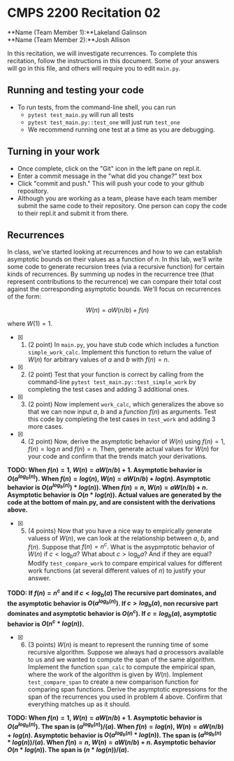 # CMPS 2200  Recitation 02

**Name (Team Member 1):**Lakeland Galinson  
**Name (Team Member 2):**Josh Allison

In this recitation, we will investigate recurrences. 
To complete this recitation, follow the instructions in this document. Some of your answers will go in this file, and others will require you to edit `main.py`.



## Running and testing your code
- To run tests, from the command-line shell, you can run
  + `pytest test_main.py` will run all tests
  + `pytest test_main.py::test_one` will just run `test_one`
  + We recommend running one test at a time as you are debugging.

## Turning in your work

- Once complete, click on the "Git" icon in the left pane on repl.it.
- Enter a commit message in the "what did you change?" text box
- Click "commit and push." This will push your code to your github repository.
- Although you are working as a team, please have each team member submit the same code to their repository. One person can copy the code to their repl.it and submit it from there.

## Recurrences

In class, we've started looking at recurrences and how to we can establish asymptotic bounds on their values as a function of $n$. In this lab, we'll write some code to generate recursion trees (via a recursive function) for certain kinds of recurrences. By summing up nodes in the recurrence tree (that represent contributions to the recurrence) we can compare their total cost against the corresponding asymptotic bounds. We'll focus on  recurrences of the form:

$$ W(n) = aW(n/b) + f(n) $$

where $W(1) = 1$.

- [x] 1. (2 point) In `main.py`, you have stub code which includes a function `simple_work_calc`. Implement this function to return the value of $W(n)$ for arbitrary values of $a$ and $b$ with $f(n)=n$.

- [x] 2. (2 point) Test that your function is correct by calling from the command-line `pytest test_main.py::test_simple_work` by completing the test cases and adding 3 additional ones.

- [x] 3. (2 point) Now implement `work_calc`, which generalizes the above so that we can now input $a$, $b$ and a *function* $f(n)$ as arguments. Test this code by completing the test cases in `test_work` and adding 3 more cases.

- [x] 4. (2 point) Now, derive the asymptotic behavior of $W(n)$ using $f(n) = 1$, $f(n) = \log n$ and $f(n) = n$. Then, generate actual values for $W(n)$ for your code and confirm that the trends match your derivations.

**TODO: When $f(n) = 1$, $W(n)=aW(n/b)+1$. Asymptotic behavior is $O(a^{log_b(n)})$. When $f(n) = log(n)$, $W(n) = aW(n/b) + log(n)$. Asymptotic behavior is $O(a^{log_b(n)}) * log(n))$. When $f(n) = n$, $W(n) = aW(n/b) + n$. Asymptotic behavior is $O(n * log(n))$. Actual values are generated by the code at the bottom of main.py, and are consistent with the derivations above.**

- [x] 5. (4 points) Now that you have a nice way to empirically generate valuess of $W(n)$, we can look at the relationship between $a$, $b$, and $f(n)$. Suppose that $f(n) = n^c$. What is the asypmptotic behavior of $W(n)$ if $c < \log_b a$? What about $c > \log_b a$? And if they are equal? Modify `test_compare_work` to compare empirical values for different work functions (at several different values of $n$) to justify your answer. 

**TODO: If $f(n) = n^c$ and if $c<log_b(a)$ The recursive part dominates, and the asymptotic behavior is $O(a^{log_b(n)})$. If $c > log_b(a)$, non recursive part dominates and asymptotic behavior is $O(n^c)$. If $c = log_b(a)$, asymptotic behavior is $O(n^c * log(n))$.**


- [x] 6. (3 points) $W(n)$ is meant to represent the running time of some recursive algorithm. Suppose we always had $a$ processors available to us and we wanted to compute the span of the same algorithm. Implement the function `span_calc` to compute the empirical span, where the work of the algorithm is given by $W(n)$. Implement `test_compare_span` to create a new comparison function for comparing span functions. Derive the asymptotic expressions for the span of the recurrences you used in problem 4 above. Confirm that everything matches up as it should. 

**TODO: When $f(n) = 1$, $W(n)=aW(n/b)+1$. Asymptotic behavior is $O(a^{log_b(n)})$. The span is $(a^{log_b(n)})/(a)$. When $f(n) = log(n)$, $W(n) = aW(n/b) + log(n)$. Asymptotic behavior is $O(a^{log_b(n)} * log(n))$. The span is $(a^{log_b(n)} * log(n))/(a)$. When $f(n) = n$, $W(n) = aW(n/b) + n$. Asymptotic behavior $O(n * log(n))$. The span is $(n * log(n))/(a)$.**
